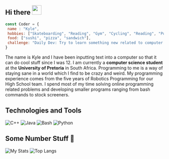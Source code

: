 ## Hi there <img src="https://raw.githubusercontent.com/MartinHeinz/MartinHeinz/master/wave.gif" width="30px">
```javascript
const Coder = {
 name : "Kyle",
 hobbies: ["Skateboarding", "Reading", "Gym", "Cycling", "Reading", "Puzzle Solving", "Youtube(watching)"],
 food: ["sushi", "pizza", "sandwich"],
 challenge: "Daily Dev: Try to learn something new related to computer science"
}
```

The name is Kyle and I have been inputting text into a computer so that it can do cool stuff since I was 12. I am currently a **computer science student** at the **University of Pretoria** in South Africa. Programming to me is a way of staying sane in a world which I find to be crazy and weird.
My programming experience comes from the five years of Robotics Programming for our High School team. I spend most of my time solving online
programming related problems and developing smaller programs ranging from bash commands to stock screeners.

## Technologies and Tools 
![C++](https://img.shields.io/badge/🔧-C++-blue)
![Java](https://img.shields.io/badge/🔧-Java-red)
![Bash](https://img.shields.io/badge/🔧-Bash-black)
![Python](https://img.shields.io/badge/🔧-Python-yellow)

## Some Number Stuff 🧮
![My Stats](https://github-readme-stats.vercel.app/api?username=sKorpion19091&show_icons=true&theme=nord) ![Top Langs](https://github-readme-stats.vercel.app/api/top-langs/?username=sKorpion19091&show_icons=true&theme=nord)
